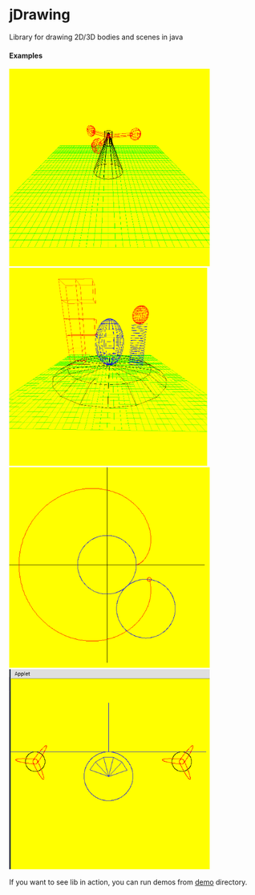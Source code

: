 jDrawing
========

Library for drawing 2D/3D bodies and scenes in java

#### Examples

<img src="img/Screenshot from 2013-11-07 20:57:29.png" width="400"/>
<img src="img/Screenshot from 2013-11-14 16:57:16.png" width="395"/>
<img src="img/Screenshot from 2013-11-14 16:57:44.png" width="400"/>
<img src="img/Screenshot from 2013-11-14 17:13:50.png" width="400"/>

If you want to see lib in action, you can run demos from [demo](https://github.com/ivpusic/jDrawing/tree/master/src/org/foi/jDrawing/demo) directory.
